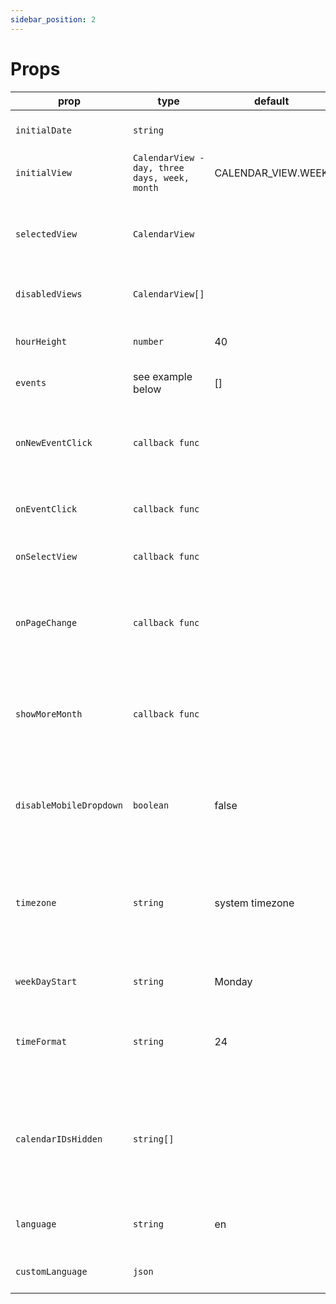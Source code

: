 ```yaml
---
sidebar_position: 2
---
```


# Props

| prop                    | type                                          | default            | options            | required | desc                                                                            |
|-------------------------|-----------------------------------------------|--------------------|--------------------|----------|---------------------------------------------------------------------------------|
| `initialDate`           | `string`                                      |                    |                    | false    | starting date for calendar                                                      |
| `initialView`           | `CalendarView - day, three days, week, month` | CALENDAR_VIEW.WEEK |                    | true     | starts in calendar view                                                         |
| `selectedView`          | `CalendarView`                                |                    |                    | false    | selected view for control outside of the component                              |
| `disabledViews`         | `CalendarView[]`                              |                    |                    | false    | disable views you don't need                                                    |
| `hourHeight`            | `number`                                      | 40                 |                    | false    | height for one hour column in px                                                |
| `events`                | see example below                             | []                 |                    | true     | events for calendar                                                             |
| `onNewEventClick`       | `callback func`                               |                    |                    | false    | callback for clicking on calendar table to create new event                     |
| `onEventClick`          | `callback func`                               |                    |                    | false    | callback for clicking on event                                                  |
| `onSelectView`          | `callback func`                               |                    |                    | false    | callback for view change event                                                  |
| `onPageChange`          | `callback func`                               |                    |                    | false    | callback for navigating through calendar pages                                  |
| `showMoreMonth`         | `callback func`                               |                    |                    | false    | callback for accessing events which didn't fit in month view                    |
| `disableMobileDropdown` | `boolean`                                     | false              |                    | false    | disable button for triggering mobile dropdown with views                        |
| `timezone`              | `string`                                      | system timezone    |                    | false    | IANA timezone format, if not provided, system timezone will be used             |
| `weekDayStart`          | `string`                                      | Monday             | Monday or Sunday   | false    | starting date for week                                                          |
| `timeFormat`            | `string`                                      | 24                 | 24 or 12           | false    | time format - 24 hours or 12 hours AM/PM                                        |
| `calendarIDsHidden`     | `string[]`                                    |                    |                    | false    | ids in array will be used to filter all events with matchin calendarID property |
| `language`              | `string`                                      | en                 | en, de, es, fr, ptBR, ru, zh | false    | translate texts to different languages                                          |
| `customLanguage`        | `json`                                        |                  |  | false    | import your own translation     
